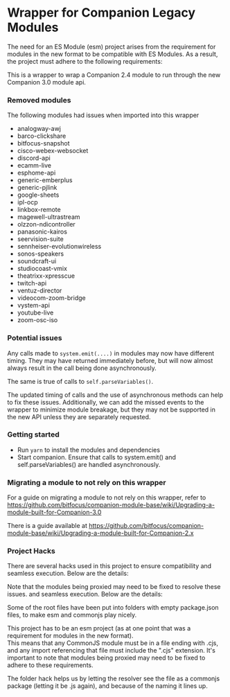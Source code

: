 # Wrapper for Companion Legacy Modules

The need for an ES Module (esm) project arises from the requirement for modules in the new format to be compatible with ES Modules. As a result, the project must adhere to the following requirements: 

This is a wrapper to wrap a Companion 2.4 module to run through the new Companion 3.0 module api.

### Removed modules

The following modules had issues when imported into this wrapper

- analogway-awj
- barco-clickshare
- bitfocus-snapshot
- cisco-webex-websocket
- discord-api
- ecamm-live
- esphome-api
- generic-emberplus
- generic-pjlink
- google-sheets
- ipl-ocp
- linkbox-remote
- magewell-ultrastream
- olzzon-ndicontroller
- panasonic-kairos
- seervision-suite
- sennheiser-evolutionwireless
- sonos-speakers
- soundcraft-ui
- studiocoast-vmix
- theatrixx-xpresscue
- twitch-api
- ventuz-director
- videocom-zoom-bridge
- vystem-api
- youtube-live
- zoom-osc-iso

### Potential issues

Any calls made to `system.emit(....)` in modules may now have different timing. They may have returned immediately before, but will now almost always result in the call being done asynchronously.

The same is true of calls to `self.parseVariables()`.

The updated timing of calls and the use of asynchronous methods can help to fix these issues. Additionally, we can add the missed events to the wrapper to minimize module breakage, but they may not be supported in the new API unless they are separately requested.

### Getting started

- Run `yarn` to install the modules and dependencies
- Start companion. Ensure that calls to system.emit() and self.parseVariables() are handled asynchronously.

### Migrating a module to not rely on this wrapper

For a guide on migrating a module to not rely on this wrapper, refer to https://github.com/bitfocus/companion-module-base/wiki/Upgrading-a-module-built-for-Companion-3.0

There is a guide available at https://github.com/bitfocus/companion-module-base/wiki/Upgrading-a-module-built-for-Companion-2.x

### Project Hacks

There are several hacks used in this project to ensure compatibility and seamless execution. Below are the details:

Note that the modules being proxied may need to be fixed to resolve these issues. and seamless execution. Below are the details: 

Some of the root files have been put into folders with empty package.json files, to make esm and commonjs play nicely.

This project has to be an esm project (as at one point that was a requirement for modules in the new format).  
This means that any CommonJS module must be in a file ending with .cjs, and any import referencing that file must include the ".cjs" extension. It's important to note that modules being proxied may need to be fixed to adhere to these requirements.

The folder hack helps us by letting the resolver see the file as a commonjs package (letting it be .js again), and because of the naming it lines up.
